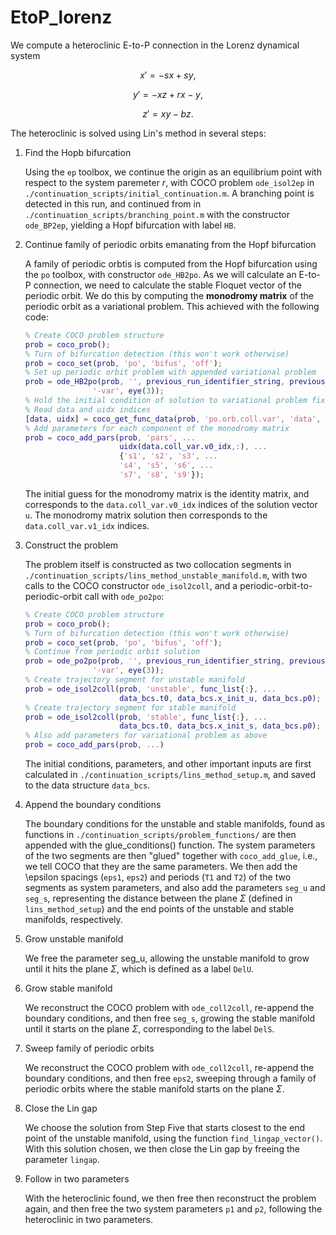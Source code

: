 # EtoP_lorenz

We compute a heteroclinic E-to-P connection in the Lorenz dynamical system

$$x' = -s x + s y,$$

$$y' = -x z + r x - y ,$$

$$z' = x y - b z .$$

The heteroclinic is solved using Lin's method in several steps:

1. Find the Hopb bifurcation
   
   Using the `ep` toolbox, we continue the origin as an equilibrium point with respect to the system paremeter $r$, with COCO problem `ode_isol2ep` in `./continuation_scripts/initial_continuation.m`. A branching point is detected in this run, and continued from in `./continuation_scripts/branching_point.m` with the constructor `ode_BP2ep`, yielding a Hopf bifurcation with label `HB`.

2. Continue family of periodic orbits emanating from the Hopf bifurcation

   A family of periodic orbtis is computed from the Hopf bifurcation using the `po` toolbox, with constructor `ode_HB2po`. As we will calculate an E-to-P connection, we need to calculate the stable Floquet vector of the periodic orbit. We do this by computing the **monodromy matrix** of the periodic orbit as a variational problem. This achieved with the following code:
   ```MATLAB
   % Create COCO problem structure
   prob = coco_prob();
   % Turn of bifurcation detection (this won't work otherwise)
   prob = coco_set(prob, 'po', 'bifus', 'off');
   % Set up periodic orbit problem with appended variational problem
   prob = ode_HB2po(prob, '', previous_run_identifier_string, previous_solution_label, ...
                  '-var', eye(3));
   % Hold the initial condition of solution to variational problem fixed
   % Read data and uidx indices
   [data, uidx] = coco_get_func_data(prob, 'po.orb.coll.var', 'data', 'uidx');
   % Add parameters for each component of the monodromy matrix
   prob = coco_add_pars(prob, 'pars', ...
                        uidx(data.coll_var.v0_idx,:), ...
                        {'s1', 's2', 's3', ...
                        's4', 's5', 's6', ...
                        's7', 's8', 's9'});
   ```
   The initial guess for the monodromy matrix is the identity matrix, and corresponds to the `data.coll_var.v0_idx` indices of the solution vector `u`. The monodromy matrix solution then corresponds to the `data.coll_var.v1_idx` indices.

3. Construct the problem
   
   The problem itself is constructed as two collocation segments in `./continuation_scripts/lins_method_unstable_manifold.m`, with two calls to the COCO constructor `ode_isol2coll`, and a periodic-orbit-to-periodic-orbit call with `ode_po2po`:
   ```MATLAB
   % Create COCO problem structure
   prob = coco_prob();
   % Turn of bifurcation detection (this won't work otherwise)
   prob = coco_set(prob, 'po', 'bifus', 'off');
   % Continue from periodic orbit solution
   prob = ode_po2po(prob, '', previous_run_identifier_string, previous_solution_label, ...
                  '-var', eye(3));
   % Create trajectory segment for unstable manifold
   prob = ode_isol2coll(prob, 'unstable', func_list{:}, ...
                        data_bcs.t0, data_bcs.x_init_u, data_bcs.p0);
   % Create trajectory segment for stable manifold
   prob = ode_isol2coll(prob, 'stable', func_list{:}, ...
                        data_bcs.t0, data_bcs.x_init_s, data_bcs.p0);
   % Also add parameters for variational problem as above
   prob = coco_add_pars(prob, ...)
   ```
   
   The initial conditions, parameters, and other important inputs are first calculated in  `./continuation_scripts/lins_method_setup.m`, and saved to the data structure `data_bcs`.

4. Append the boundary conditions
   
   The boundary conditions for the unstable and stable manifolds, found as functions in `./continuation_scripts/problem_functions/` are then appended with the glue_conditions() function. The system parameters of the two segments are then "glued" together with `coco_add_glue`, i.e., we tell COCO that they are the same parameters. We then add the \epsilon spacings (`eps1`, `eps2`) and periods (`T1` and `T2`) of the two segments as system parameters, and also add the parameters `seg_u` and `seg_s`, representing the distance between the plane $\Sigma$ (defined in `lins_method_setup`) and the end points of the unstable and stable manifolds, respectively.

5. Grow unstable manifold

   We free the parameter seg_u, allowing the unstable manifold to grow until it hits the plane $\Sigma$, which is defined as a label `DelU`.

6. Grow stable manifold
   
   We reconstruct the COCO problem with `ode_coll2coll`, re-append the boundary conditions, and then free `seg_s`, growing the stable manifold until it starts on the plane $\Sigma$, corresponding to the label `DelS`.

7. Sweep family of periodic orbits
   
   We reconstruct the COCO problem with `ode_coll2coll`, re-append the boundary conditions, and then free `eps2`, sweeping through a family of periodic orbits where the stable manifold starts on the plane $\Sigma$.

8. Close the Lin gap
    
   We choose the solution from Step Five that starts closest to the end point of the unstable manifold, using the function `find_lingap_vector()`. With this solution chosen, we then close the Lin gap by freeing the parameter `lingap`.

9. Follow in two parameters
    
   With the heteroclinic found, we then free then reconstruct the problem again, and then free the two system parameters `p1` and `p2`, following the heteroclinic in two parameters.